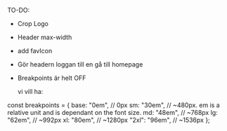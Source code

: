 TO-DO:

- Crop Logo
- Header max-width
- add favIcon
- Gör headern loggan till en gå till homepage
- Breakpoints är helt OFF

  vi vill ha:

const breakpoints = {
base: "0em", // 0px
sm: "30em", // ~480px. em is a relative unit and is dependant on the font size.
md: "48em", // ~768px
lg: "62em", // ~992px
xl: "80em", // ~1280px
"2xl": "96em", // ~1536px
};
